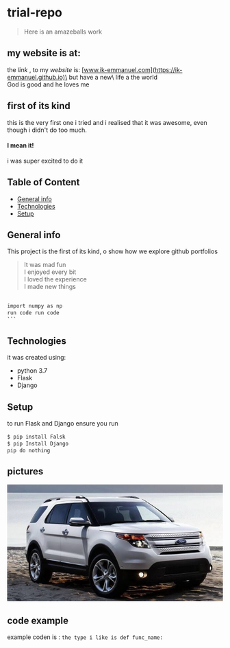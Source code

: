 # trial-repo
> Here is an amazeballs work 

## my website is at:
the _link_ , to my _website_ is:
[www.ik-emmanuel.com](https://ik-emmanuel.github.io)\
but have 
 a new\ 
 life a the world\
 God is good
 and he loves me

## first of its kind
this is the very first one i tried and i realised that it was awesome, even though i didn't do too much.
#### I mean it!
i was super excited to do it

## Table of Content
* [General info](#general-info)
* [Technologies](#technologies)
* [Setup ](#setup)

## General info 
This project is the first of its kind, o show how we explore github portfolios 
> It was mad fun\
> I enjoyed every bit\
> I loved the experience \
> I made new things 

> ``` import pandas as pd
    import numpy as np 
    run code run code 
    ```

## Technologies 
it was created using:
* python 3.7 
* Flask 
* Django

## Setup 
to run Flask and Django ensure you run 

```
$ pip install Falsk 
$ pip Install Django
pip do nothing 
```
## pictures 
![The Car of my dreams](./img/images_edit.jpg)

## code example
example coden is :
```the type i like is def func_name:```

